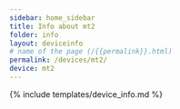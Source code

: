 ```yaml
---
sidebar: home_sidebar
title: Info about mt2
folder: info
layout: deviceinfo
# name of the page (/{{permalink}}.html)
permalink: /devices/mt2/
device: mt2
---
```

{% include templates/device_info.md %}
